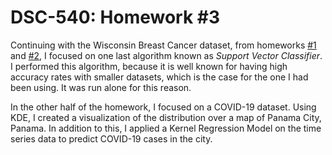 # DSC-540: Homework #3
Continuing with the Wisconsin Breast Cancer dataset, from homeworks [#1](https://github.com/elssieg/DSC-540-Advanced-ML/tree/master/HW1) and [#2](https://github.com/elssieg/DSC-540-Advanced-ML/tree/master/HW2), I focused on one last algorithm known as _Support Vector Classifier_. I performed this algorithm, because it is well known for having high accuracy rates with smaller datasets, which is the case for the one I had been using. It was run alone for this reason.

In the other half of the homework, I focused on a COVID-19 dataset. Using KDE, I created a visualization of the distribution over a map of Panama City, Panama. In addition to this, I applied a Kernel Regression Model on the time series data to predict COVID-19 cases in the city.
